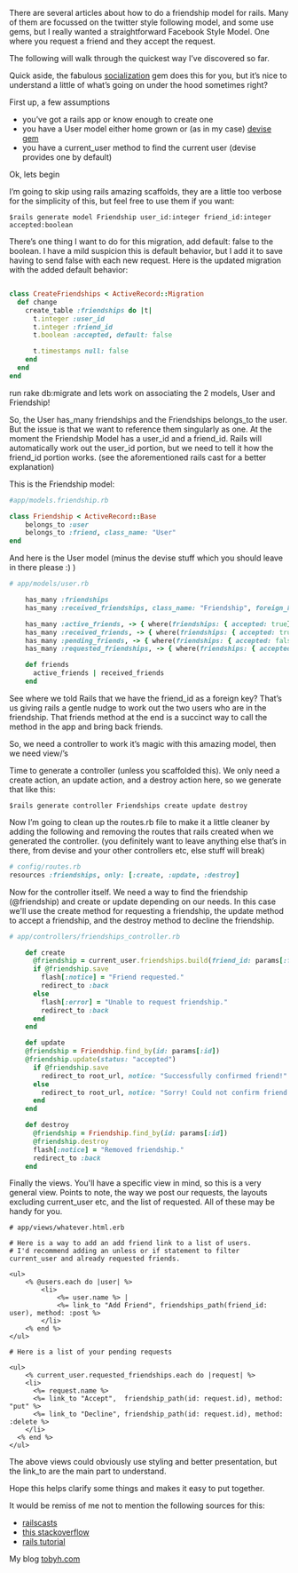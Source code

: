 There are several articles about how to do a friendship model for rails. Many of them are focussed on the twitter style following model, and some use gems, but I really wanted a straightforward Facebook Style Model. One where you request a friend and they accept the request.

The following will walk through the quickest way I’ve discovered so far.

Quick aside, the fabulous [socialization](https://github.com/cmer/socialization) gem does this for you, but it’s nice to understand a little of what’s going on under the hood sometimes right?

First up, a few assumptions
* you’ve got a rails app or know enough to create one
* you have a User model either home grown or (as in my case) [devise gem](https://github.com/plataformatec/devise)
* you have a current_user method to find the current user (devise provides one by default)

Ok, lets begin

I’m going to skip using rails amazing scaffolds, they are a little too verbose for the simplicity of this, but feel free to use them if you want:

```terminal
$rails generate model Friendship user_id:integer friend_id:integer accepted:boolean
```
There’s one thing I want to do for this migration, add default: false to the boolean. I have a mild suspicion this is default behavior, but I add it to save having to send false with each new request.
Here is the updated migration with the added default behavior:

```ruby

class CreateFriendships < ActiveRecord::Migration
  def change
    create_table :friendships do |t|
      t.integer :user_id
      t.integer :friend_id
      t.boolean :accepted, default: false

      t.timestamps null: false
    end
  end
end

```
run rake db:migrate and lets work on associating the 2 models, User and Friendship!

So, the User has_many friendships and the Friendships belongs_to the user. But the issue is that we want to reference them singularly as one. At the moment the Friendship Model has a user_id and a friend_id. Rails will automatically work out the user_id portion, but we need to tell it how the friend_id portion works. (see the aforementioned rails cast for a better explanation)

This is the Friendship model:

```ruby
#app/models.friendship.rb

class Friendship < ActiveRecord::Base
	belongs_to :user
	belongs_to :friend, class_name: "User"
end

```
And here is the User model (minus the devise stuff which you should leave in there please :) )

```ruby
# app/models/user.rb

	has_many :friendships
	has_many :received_friendships, class_name: "Friendship", foreign_key: "friend_id"

	has_many :active_friends, -> { where(friendships: { accepted: true}) }, through: :friendships, source: :friend
	has_many :received_friends, -> { where(friendships: { accepted: true}) }, through: :received_friendships, source: :user
	has_many :pending_friends, -> { where(friendships: { accepted: false}) }, through: :friendships, source: :friend
	has_many :requested_friendships, -> { where(friendships: { accepted: false}) }, through: :received_friendships, source: :user

	def friends
	  active_friends | received_friends
	end

```

See where we told Rails that we have the friend_id as a foreign key? That’s us giving rails a gentle nudge to work out the two users who are in the friendship. That friends method at the end is a succinct way to call the method in the app and bring back friends.

So, we need a controller to work it’s magic with this amazing model, then we need view/’s

Time to generate a controller (unless you scaffolded this).
We only need a create action, an update action, and a destroy action here, so we generate that like this:

```terminal
$rails generate controller Friendships create update destroy
```

Now I’m going to clean up the routes.rb file to make it a little cleaner by adding the following and removing the routes that rails created when we generated the controller. (you definitely want to leave anything else that’s in there, from devise and your other controllers etc, else stuff will break)

```ruby
# config/routes.rb
resources :friendships, only: [:create, :update, :destroy]

```

Now for the controller itself. We need a way to find the friendship (@friendship) and create or update depending on our needs. In this case we'll use the create method for requesting a friendship, the update method to accept a friendship, and the destroy method to decline the friendship.

```ruby
# app/controllers/friendships_controller.rb

	def create
	  @friendship = current_user.friendships.build(friend_id: params[:friend_id])
	  if @friendship.save
	    flash[:notice] = "Friend requested."
	    redirect_to :back
	  else
	    flash[:error] = "Unable to request friendship."
	    redirect_to :back
	  end
	end

	def update
	@friendship = Friendship.find_by(id: params[:id])
	@friendship.update(status: "accepted")
	  if @friendship.save
	    redirect_to root_url, notice: "Successfully confirmed friend!"
	  else
	    redirect_to root_url, notice: "Sorry! Could not confirm friend!"
	  end
	end

	def destroy
	  @friendship = Friendship.find_by(id: params[:id])
	  @friendship.destroy
	  flash[:notice] = "Removed friendship."
	  redirect_to :back
	end

```

Finally the views. You'll have a specific view in mind, so this is a very general view. Points to note, the way we post our requests, the layouts excluding current_user etc, and the list of requested. All of these may be handy for you.

```erb
# app/views/whatever.html.erb

# Here is a way to add an add friend link to a list of users.
# I'd recommend adding an unless or if statement to filter current_user and already requested friends.

<ul>
	<% @users.each do |user| %>
		<li>
			<%= user.name %> |
			<%= link_to "Add Friend", friendships_path(friend_id: user), method: :post %>
		</li>
	<% end %>
</ul>

# Here is a list of your pending requests

<ul>
    <% current_user.requested_friendships.each do |request| %>
    <li>
      <%= request.name %>
      <%= link_to "Accept",  friendship_path(id: request.id), method: "put" %>
      <%= link_to "Decline", friendship_path(id: request.id), method: :delete %>
    </li>
  <% end %>
</ul>

```
The above views could obviously use styling and better presentation, but the link_to are the main part to understand.


Hope this helps clarify some things and makes it easy to put together.

It would be remiss of me not to mention the following sources for this:
* [railscasts](http://railscasts.com/episodes/163-self-referential-association)
* [this stackoverflow](http://stackoverflow.com/questions/25101089/mutual-friendship-rails-4/25105635#25105635)
* [rails tutorial](https://www.railstutorial.org)


My blog [tobyh.com](http://tobyh.com)
